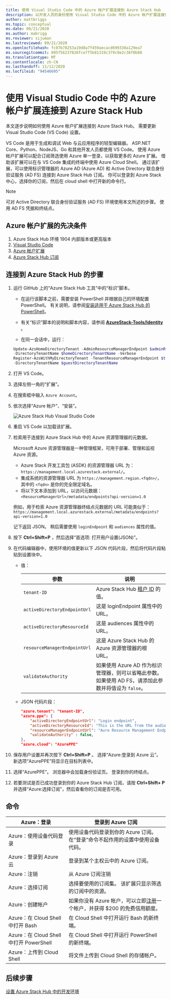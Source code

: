 ```yaml
---
title: 使用 Visual Studio Code 中的 Azure 帐户扩展连接到 Azure Stack Hub
description: 以开发人员的身份使用 Visual Studio Code 中的 Azure 帐户扩展连接到 Azure Stack Hub
author: mattbriggs
ms.topic: conceptual
ms.date: 09/21/2020
ms.author: mabrigg
ms.reviewer: sijuman
ms.lastreviewed: 09/21/2020
ms.openlocfilehash: fc07b78253a19d8a7f459aecacd699338a129ea7
ms.sourcegitcommit: 695f56237826fce7f5b81319c379c9e2c38f0b88
ms.translationtype: MT
ms.contentlocale: zh-CN
ms.lasthandoff: 11/12/2020
ms.locfileid: "94546695"
---
```

# <a name="connect-to-azure-stack-hub-using-azure-account-extension-in-visual-studio-code"></a>使用 Visual Studio Code 中的 Azure 帐户扩展连接到 Azure Stack Hub

本文逐步说明如何使用 Azure 帐户扩展连接到 Azure Stack Hub。 需要更新 Visual Studio Code (VS Code) 设置。

VS Code 是用于生成和调试 Web 与云应用程序的轻型编辑器。 ASP.NET Core、Python、NodeJS、Go 和其他开发人员都使用 VS Code。 使用 Azure 帐户扩展可以配合订阅筛选使用 Azure 单一登录，以获取更多的 Azure 扩展。 借助该扩展可以在与 VS Code 集成的终端中使用 Azure Cloud Shell。 通过该扩展，可以使用标识管理器的 Azure AD (Azure AD) 和 Active Directory 联合身份验证服务 (AD FS) 连接到 Azure Stack Hub 订阅。 你可以登录到 Azure Stack 中心，选择你的订阅，然后在 cloud shell 中打开新的命令行。 

> [!NOTE]  
> 可对 Active Directory 联合身份验证服务 (AD FS) 环境使用本文所述的步骤。 使用 AD FS 凭据和终结点。

## <a name="pre-requisites-for-the-azure-account-extension"></a>Azure 帐户扩展的先决条件

1. Azure Stack Hub 环境 1904 内部版本或更高版本
2. [Visual Studio Code](https://code.visualstudio.com/)
3. [Azure 帐户扩展](https://github.com/Microsoft/vscode-azure-account)
4. [Azure Stack Hub 订阅](https://azure.microsoft.com/overview/azure-stack/)

## <a name="steps-to-connect-to-azure-stack-hub"></a>连接到 Azure Stack Hub 的步骤

1. 运行 GitHub 上的“Azure Stack Hub 工具”中的“标识”脚本。 

    - 在运行该脚本之前，需要安装 PowerShell 并根据自己的环境配置 PowerShell。 有关说明，请参阅[安装适用于 Azure Stack Hub 的 PowerShell](../operator/powershell-install-az-module.md)。

    - 有关“标识”脚本的说明和脚本内容，请参阅 **[AzureStack-Tools/Identity](https://aka.ms/aa6z611)** 。

    - 在同一会话中，运行：

    ```powershell  
    Update-AzsHomeDirectoryTenant -AdminResourceManagerEndpoint $adminResourceManagerEndpoint `
    -DirectoryTenantName $homeDirectoryTenantName -Verbose
    Register-AzsWithMyDirectoryTenant -TenantResourceManagerEndpoint $tenantARMEndpoint `
    -DirectoryTenantName $guestDirectoryTenantName
    ```

2. 打开 VS Code。

3. 选择左侧一角的“扩展”。 

4. 在搜索框中输入 `Azure Account`。

5. 依次选择“Azure 帐户”、“安装”。  

      ![Azure Stack Hub Visual Studio Code](media/azure-stack-dev-start-vscode-azure/image1.png)

6. 重启 VS Code 以加载该扩展。

7. 检索用于连接到 Azure Stack Hub 中的 Azure 资源管理器的元数据。 
    
    Microsoft Azure 资源管理器是一种管理框架，可用于部署、管理和监视 Azure 资源。
    - Azure Stack 开发工具包 (ASDK) 的资源管理器 URL 为：`https://management.local.azurestack.external/`。 
    - 集成系统的资源管理器 URL 为 `https://management.region.<fqdn>/`，其中的 `<fqdn>` 是你的完全限定域名。
    - 将以下文本添加到 URL，以访问元数据：`<ResourceManagerUrl>/metadata/endpoints?api-version=1.0`

    例如，用于检索 Azure 资源管理器终结点元数据的 URL 可能类似于：`https://management.local.azurestack.external/metadata/endpoints?api-version=1.0`

    记下返回 JSON。 稍后需要使用 `loginEndpoint` 和 `audiences` 属性的值。

8. 按下 **Ctrl+Shift+P** ，然后选择“首选项:  打开用户设置(JSON)”。

9. 在代码编辑器中，使用环境的值更新以下 JSON 代码片段，然后将代码片段粘贴到设置块中。

    - 值：

        | 参数 | 说明 |
        | --- | --- |
        | `tenant-ID` | Azure Stack Hub [租户 ID](../operator/azure-stack-identity-overview.md) 的值。 |
        | `activeDirectoryEndpointUrl` | 这是 loginEndpoint 属性中的 URL。 |
        | `activeDirectoryResourceId` | 这是 audiences 属性中的 URL。
        | `resourceManagerEndpointUrl` | 这是 Azure Stack Hub 的 Azure 资源管理器的根 URL。 |
        | `validateAuthority` | 如果使用 Azure AD 作为标识管理器，则可以省略此参数。 如果使用 AD FS，请添加此参数并将值设为 `false`。 |

    - JSON 代码片段：

      ```JSON  
      "azure.tenant": "tenant-ID",
      "azure.ppe": {
          "activeDirectoryEndpointUrl": "Login endpoint",
          "activeDirectoryResourceId": "This is the URL from the audiences property.",
          "resourceManagerEndpointUrl": "Aure Resource Management Endpoint",
          "validateAuthority" : false, 
      },
      "azure.cloud": "AzurePPE"
      ```

10. 保存用户设置并再次按下 **Ctrl+Shift+P** 。 选择“Azure:登录到 Azure 云”。 新选项“AzurePPE”将显示在目标列表中。

11. 选择“AzurePPE”。 浏览器中会加载身份验证页。 登录到你的终结点。

12. 若要测试是否已成功登录到你的 Azure Stack Hub 订阅，请按 **Ctrl+Shift+ P** 并选择“Azure:选择订阅”，然后查看你的订阅是否可用。

## <a name="commands"></a>命令

| Azure：登录 | 登录到 Azure 订阅 |
| --- | --- |
| Azure：使用设备代码登录 | 使用设备代码登录到你的 Azure 订阅。 在“登录”命令不起作用的设置中使用设备代码。 |
| Azure：登录到 Azure 云 | 登录到某个主权云中的 Azure 订阅。 |
| Azure：注销 | 从 Azure 订阅注销 |
| Azure：选择订阅 | 选择要使用的订阅集。 该扩展只显示筛选的订阅中的资源。 |
| Azure：创建帐户 | 如果你没有 Azure 帐户，可以立即[注册](https://azure.microsoft.com/free/?utm_source=campaign&utm_campaign=vscode-azure-account&mktingSource=vscode-azure-account)一个帐户，并获得 \$200 的免费信用额度。 |
| Azure：在 Cloud Shell 中打开 Bash | 在 Cloud Shell 中打开运行 Bash 的新终端。 |
| Azure：在 Cloud Shell 中打开 PowerShell | 在 Cloud Shell 中打开运行 PowerShell 的新终端。 |
| Azure：上传到 Cloud Shell | 将文件上传到 Cloud Shell 的存储帐户。 |

## <a name="next-steps"></a>后续步骤

[设置 Azure Stack Hub 中的开发环境](azure-stack-dev-start.md)
